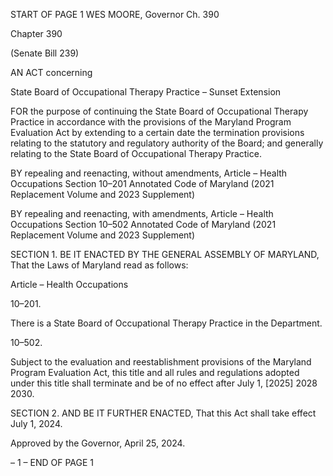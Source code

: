 START OF PAGE 1
WES MOORE, Governor Ch. 390

Chapter 390

(Senate Bill 239)

AN ACT concerning

State Board of Occupational Therapy Practice – Sunset Extension

FOR the purpose of continuing the State Board of Occupational Therapy Practice in
accordance with the provisions of the Maryland Program Evaluation Act by
extending to a certain date the termination provisions relating to the statutory and
regulatory authority of the Board; and generally relating to the State Board of
Occupational Therapy Practice.

BY repealing and reenacting, without amendments,
Article – Health Occupations
Section 10–201
Annotated Code of Maryland
(2021 Replacement Volume and 2023 Supplement)

BY repealing and reenacting, with amendments,
Article – Health Occupations
Section 10–502
Annotated Code of Maryland
(2021 Replacement Volume and 2023 Supplement)

SECTION 1. BE IT ENACTED BY THE GENERAL ASSEMBLY OF MARYLAND,
That the Laws of Maryland read as follows:

Article – Health Occupations

10–201.

There is a State Board of Occupational Therapy Practice in the Department.

10–502.

Subject to the evaluation and reestablishment provisions of the Maryland Program
Evaluation Act, this title and all rules and regulations adopted under this title shall
terminate and be of no effect after July 1, [2025] 2028 2030.

SECTION 2. AND BE IT FURTHER ENACTED, That this Act shall take effect July
1, 2024.

Approved by the Governor, April 25, 2024.

– 1 –
END OF PAGE 1